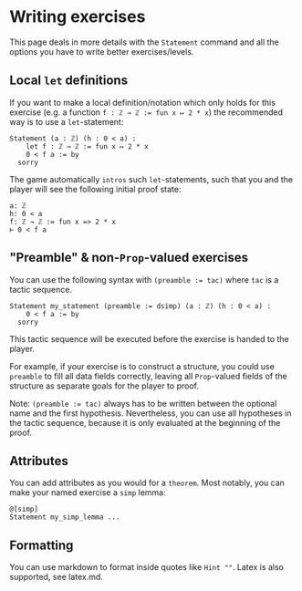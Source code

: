# Writing exercises

This page deals in more details with the `Statement` command and all the options you have
to write better exercises/levels.


## Local `let` definitions

If you want to make a local definition/notation which only holds for this exercise (e.g.
a function `f : ℤ → ℤ := fun x ↦ 2 * x`) the recommended way is to use a `let`-statement:

```lean
Statement (a : ℤ) (h : 0 < a) :
    let f : ℤ → ℤ := fun x ↦ 2 * x
    0 < f a := by
  sorry
```

The game automatically `intros` such `let`-statements, such that you and the player will see
the following initial proof state:

```
a: ℤ
h: 0 < a
f: ℤ → ℤ := fun x => 2 * x
⊢ 0 < f a
```

## "Preamble" & non-`Prop`-valued exercises

You can use the following syntax with `(preamble := tac)` where `tac` is a tactic sequence.

```
Statement my_statement (preamble := dsimp) (a : ℤ) (h : 0 < a) :
    0 < f a := by
  sorry
```

This tactic sequence will be executed before the exercise is handed to the player.

For example, if your exercise is to construct a structure, you could use `preamble` to fill
all data fields correctly, leaving all `Prop`-valued fields of the structure as separate goals
for the player to proof.

Note: `(preamble := tac)` always has to be written between the optional name and the first
hypothesis. Nevertheless, you can use all hypotheses in the tactic sequence, because it is
only evaluated at the beginning of the proof.

## Attributes

You can add attributes as you would for a `theorem`. Most notably, you can make your named exercise a `simp` lemma:

```lean
@[simp]
Statement my_simp_lemma ...
```

## Formatting

You can use markdown to format inside quotes like `Hint ""`.
Latex is also supported, see latex.md.
